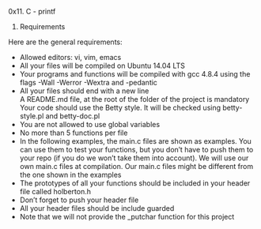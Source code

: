 0x11. C - printf

1. Requirements

<p>Here are the general requirements: </p>
	<ul>	
	<li> Allowed editors: vi, vim, emacs </li>
	<li>All your files will be compiled on Ubuntu 14.04 LTS</li>
	<li>Your programs and functions will be compiled with gcc 4.8.4 using the flags -Wall -Werror -Wextra and -pedantic</li>
	<li>All your files should end with a new line</li>
	</li>A README.md file, at the root of the folder of the project is mandatory Your code should use the Betty style. It will be checked using betty-style.pl and betty-doc.pl</li>
	<li>You are not allowed to use global variables</li>
	<li>No more than 5 functions per file</li>
	<li>In the following examples, the main.c files are shown as examples. You can use them to test your functions, but you don’t have to push them to your repo (if you do we won’t take them into account). We will use our own main.c files at compilation. Our main.c files might be different from the one shown in the examples</li>
	<li>The prototypes of all your functions should be included in your header file called holberton.h</li>
	<li>Don’t forget to push your header file</li>
	<li>All your header files should be include guarded</li>
	<li>Note that we will not provide the _putchar function for this project</li>
	</ul>
